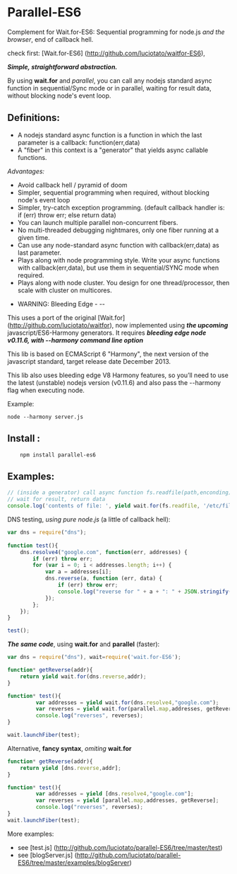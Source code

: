 Parallel-ES6
===========
Complement for Wait.for-ES6: Sequential programming for node.js *and the browser*, end of callback hell.

check first: [Wait.for-ES6] (http://github.com/luciotato/waitfor-ES6),

***Simple, straightforward abstraction.***

By using **wait.for** and *parallel*, you can call any nodejs standard async function in sequential/Sync mode or in parallel, waiting for result data, 
without blocking node's event loop.

Definitions:
---
* A nodejs standard async function is a function in which the last parameter is a callback: function(err,data)
* A "fiber" in this context is a "generator" that yields async callable functions.


*Advantages:*
<ul>
<li> Avoid callback hell / pyramid of doom
<li> Simpler, sequential programming when required, without blocking node's event loop
<li> Simpler, try-catch exception programming. (default callback handler is: if (err) throw err; else return data)
<li> You can launch multiple parallel non-concurrent fibers.
<li> No multi-threaded debugging nightmares, only one fiber running at a given time.
<li> Can use any node-standard async function with callback(err,data) as last parameter.
<li> Plays along with node programming style. Write your async functions with callback(err,data), but use them in sequential/SYNC mode when required.
<li> Plays along with node cluster. You design for one thread/processor, then scale with cluster on multicores.
</ul>

- WARNING: Bleeding Edge -
--

This uses a port of the original [Wait.for] (http://github.com/luciotato/waitfor),
now implemented using ***the upcoming*** javascript/ES6-Harmony generators.
It requires ***bleeding edge node v0.11.6, with --harmony command line option***

This lib is based on ECMAScript 6 "Harmony", the next version of the javascript standard, target release date December 2013.

This lib also uses bleeding edge V8 Harmony features, so you’ll need to use the latest (unstable) nodejs version (v0.11.6) 
and also pass the --harmony flag when executing node.

Example:

    node --harmony server.js


Install : 
-
        npm install parallel-es6 

Examples:
-
```javascript
// (inside a generator) call async function fs.readfile(path,enconding), 
// wait for result, return data
console.log('contents of file: ', yield wait.for(fs.readfile, '/etc/file.txt', 'utf8'));
```

DNS testing, *using pure node.js* (a little of callback hell):
```javascript
var dns = require("dns");
    
function test(){ 
	dns.resolve4("google.com", function(err, addresses) {
		if (err) throw err;
		for (var i = 0; i < addresses.length; i++) {
			var a = addresses[i];
			dns.reverse(a, function (err, data) {
				if (err) throw err;
				console.log("reverse for " + a + ": " + JSON.stringify(data));
			});
		};
	});
}

test();
```
***The same code***, using **wait.for** and **parallel** (faster): 
```javascript
var dns = require("dns"), wait=require('wait.for-ES6');

function* getReverse(addr){
    return yield wait.for(dns.reverse,addr);
}

function* test(){
         var addresses = yield wait.for(dns.resolve4,"google.com");
         var reverses = yield wait.for(parallel.map,addresses, getReverse);
         console.log("reverses", reverses);
}

wait.launchFiber(test); 
```

Alternative, **fancy syntax**, *omiting* **wait.for** 
```javascript
function* getReverse(addr){
    return yield [dns.reverse,addr];
}

function* test(){
         var addresses = yield [dns.resolve4,"google.com"];
         var reverses = yield [parallel.map,addresses, getReverse];
         console.log("reverses", reverses);
}
wait.launchFiber(test); 
```

More examples:

* see  [test.js] (http://github.com/luciotato/parallel-ES6/tree/master/test) 
* see  [blogServer.js] (http://github.com/luciotato/parallel-ES6/tree/master/examples/blogServer) 

